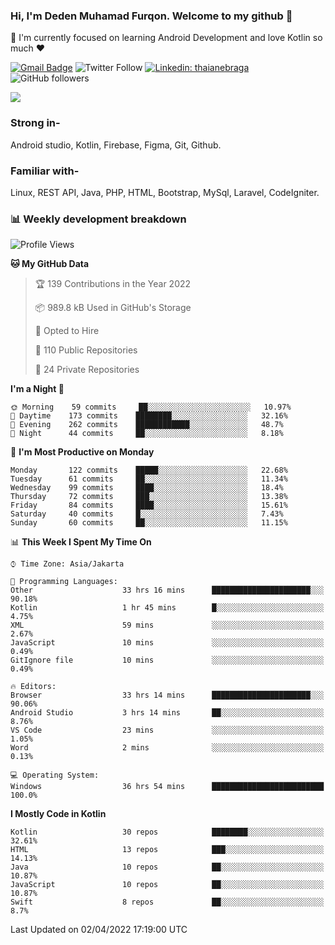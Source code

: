 ### Hi, I'm Deden Muhamad Furqon. Welcome to my github 👋

<!--
**furqoncreative/furqoncreative** is a ✨ _special_ ✨ repository because its `README.md` (this file) appears on your GitHub profile.

Here are some ideas to get you started:

- 🔭 I’m currently working on ...
- 👯 I’m looking to collaborate on ...
- 🤔 I’m looking for help with ...
- 💬 Ask me about ...
- 📫 How to reach me: ...
- 😄 Pronouns: ...
- ⚡ Fun fact: ...
-->

  🌱 I'm currently focused on learning Android Development and love Kotlin so much ❤ 

[![Gmail Badge](https://img.shields.io/badge/-furqoncreative24@gmail.com-c14438?style=flat-square&logo=Gmail&logoColor=white&link=mailto:furqoncreative24@gmail.com)](mailto:furqoncreative24@gmail.com)
![Twitter Follow](https://img.shields.io/twitter/follow/furqoncreative?label=Follow)
[![Linkedin: thaianebraga](https://img.shields.io/badge/-Deden_Muhamad_Furqon-blue?style=flat-square&logo=Linkedin&logoColor=white&link=https://www.linkedin.com/in/anmol-p-singh/)](https://www.linkedin.com/in/furqoncreative/)
![GitHub followers](https://img.shields.io/github/followers/furqoncreative?label=Follow&style=social)

<img src="https://github-readme-stats.sera5-dev.vercel.app/api?username=furqoncreative&hide=stars&show_icons=true&count_private=true&include_all_commits=true&title_color=#008080&icon_color=#008080&hide_border=true" width="">

### Strong in-

Android studio, Kotlin, Firebase, Figma, Git, Github.

### Familiar with-
Linux, REST API, Java, PHP, HTML, Bootstrap, MySql, Laravel, CodeIgniter.

### 📊 Weekly development breakdown

<!--START_SECTION:waka-->
![Profile Views](http://img.shields.io/badge/Profile%20Views-0-blue)

**🐱 My GitHub Data** 

> 🏆 139 Contributions in the Year 2022
 > 
> 📦 989.8 kB Used in GitHub's Storage 
 > 
> 💼 Opted to Hire
 > 
> 📜 110 Public Repositories 
 > 
> 🔑 24 Private Repositories  
 > 
**I'm a Night 🦉** 

```text
🌞 Morning    59 commits     ██░░░░░░░░░░░░░░░░░░░░░░░   10.97% 
🌆 Daytime    173 commits    ████████░░░░░░░░░░░░░░░░░   32.16% 
🌃 Evening    262 commits    ████████████░░░░░░░░░░░░░   48.7% 
🌙 Night      44 commits     ██░░░░░░░░░░░░░░░░░░░░░░░   8.18%

```
📅 **I'm Most Productive on Monday** 

```text
Monday       122 commits    █████░░░░░░░░░░░░░░░░░░░░   22.68% 
Tuesday      61 commits     ██░░░░░░░░░░░░░░░░░░░░░░░   11.34% 
Wednesday    99 commits     ████░░░░░░░░░░░░░░░░░░░░░   18.4% 
Thursday     72 commits     ███░░░░░░░░░░░░░░░░░░░░░░   13.38% 
Friday       84 commits     ████░░░░░░░░░░░░░░░░░░░░░   15.61% 
Saturday     40 commits     █░░░░░░░░░░░░░░░░░░░░░░░░   7.43% 
Sunday       60 commits     ██░░░░░░░░░░░░░░░░░░░░░░░   11.15%

```


📊 **This Week I Spent My Time On** 

```text
⌚︎ Time Zone: Asia/Jakarta

💬 Programming Languages: 
Other                    33 hrs 16 mins      ██████████████████████░░░   90.18% 
Kotlin                   1 hr 45 mins        █░░░░░░░░░░░░░░░░░░░░░░░░   4.75% 
XML                      59 mins             ░░░░░░░░░░░░░░░░░░░░░░░░░   2.67% 
JavaScript               10 mins             ░░░░░░░░░░░░░░░░░░░░░░░░░   0.49% 
GitIgnore file           10 mins             ░░░░░░░░░░░░░░░░░░░░░░░░░   0.49%

🔥 Editors: 
Browser                  33 hrs 14 mins      ██████████████████████░░░   90.06% 
Android Studio           3 hrs 14 mins       ██░░░░░░░░░░░░░░░░░░░░░░░   8.76% 
VS Code                  23 mins             ░░░░░░░░░░░░░░░░░░░░░░░░░   1.05% 
Word                     2 mins              ░░░░░░░░░░░░░░░░░░░░░░░░░   0.13%

💻 Operating System: 
Windows                  36 hrs 54 mins      █████████████████████████   100.0%

```

**I Mostly Code in Kotlin** 

```text
Kotlin                   30 repos            ████████░░░░░░░░░░░░░░░░░   32.61% 
HTML                     13 repos            ███░░░░░░░░░░░░░░░░░░░░░░   14.13% 
Java                     10 repos            ██░░░░░░░░░░░░░░░░░░░░░░░   10.87% 
JavaScript               10 repos            ██░░░░░░░░░░░░░░░░░░░░░░░   10.87% 
Swift                    8 repos             ██░░░░░░░░░░░░░░░░░░░░░░░   8.7%

```



 Last Updated on 02/04/2022 17:19:00 UTC
<!--END_SECTION:waka-->
